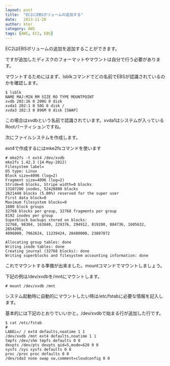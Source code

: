 ```yaml
---
layout: post
title:  "EC2にEBSボリュームの追加する"
date:   2013-11-26
author: kter
category: AWS
tags: [AWS, EC2, EBS]
---
```

EC2はEBSボリュームの追加を追加することができます。

ですが追加したディスクのフォーマットやマウントは自分で行う必要があります。



マウントするためにはまず、lsblkコマンドでどの名前でEBSが認識されているのかを確認します。

```
$ lsblk
NAME MAJ:MIN RM SIZE RO TYPE MOUNTPOINT
xvdb 202:16 0 200G 0 disk
xvda1 202:1 0 50G 0 disk /
xvda3 202:3 0 896M 0 disk [SWAP]
```

この場合はxvdbという名前で認識されています。xvda1はシステムが入っているRootパーティションですね。



次にファイルシステムを作成します。

ext4で作成するにはmke2fsコマンドを使います

```
# mke2fs -t ext4 /dev/xvdb
mke2fs 1.42.3 (14-May-2012)
Filesystem label=
OS type: Linux
Block size=4096 (log=2)
Fragment size=4096 (log=2)
Stride=0 blocks, Stripe width=0 blocks
13107200 inodes, 52428800 blocks
2621440 blocks (5.00%) reserved for the super user
First data block=0
Maximum filesystem blocks=0
1600 block groups
32768 blocks per group, 32768 fragments per group
8192 inodes per group
Superblock backups stored on blocks:
32768, 98304, 163840, 229376, 294912, 819200, 884736, 1605632, 2654208,
4096000, 7962624, 11239424, 20480000, 23887872

Allocating group tables: done
Writing inode tables: done
Creating journal (32768 blocks): done
Writing superblocks and filesystem accounting information: done
```


これでマウントする準備が出来ました。mountコマンドでマウントしましょう。

下記の例は/dev/xvdbを/mntにマウントします。

```
# mount /dev/xvdb /mnt
```



システム起動時に自動的にマウントしたい時は/etc/fstabに必要な情報を記入します。

基本的には下記のとおりでいいかと。/dev/xvdbで始まる行が追加した行です。

```
$ cat /etc/fstab
#
LABEL=/ / ext4 defaults,noatime 1 1
/dev/xvdb /mnt ext4 defaults,noatime 1 1
tmpfs /dev/shm tmpfs defaults 0 0
devpts /dev/pts devpts gid=5,mode=620 0 0
sysfs /sys sysfs defaults 0 0
proc /proc proc defaults 0 0
/dev/sda3 none swap sw,comment=cloudconfig 0 0
```


